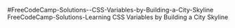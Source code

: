#FreeCodeCamp-Solutions--CSS-Variables-by-Building-a-City-Skyline
FreeCodeCamp-Solutions-Learning CSS Variables by Building a City Skyline
